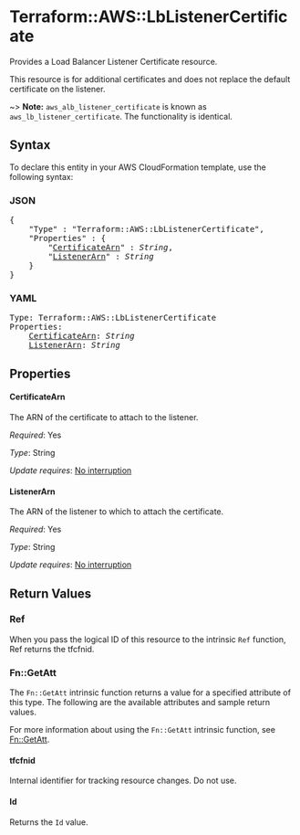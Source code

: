 # Terraform::AWS::LbListenerCertificate

Provides a Load Balancer Listener Certificate resource.

This resource is for additional certificates and does not replace the default certificate on the listener.

~> **Note:** `aws_alb_listener_certificate` is known as `aws_lb_listener_certificate`. The functionality is identical.

## Syntax

To declare this entity in your AWS CloudFormation template, use the following syntax:

### JSON

<pre>
{
    "Type" : "Terraform::AWS::LbListenerCertificate",
    "Properties" : {
        "<a href="#certificatearn" title="CertificateArn">CertificateArn</a>" : <i>String</i>,
        "<a href="#listenerarn" title="ListenerArn">ListenerArn</a>" : <i>String</i>
    }
}
</pre>

### YAML

<pre>
Type: Terraform::AWS::LbListenerCertificate
Properties:
    <a href="#certificatearn" title="CertificateArn">CertificateArn</a>: <i>String</i>
    <a href="#listenerarn" title="ListenerArn">ListenerArn</a>: <i>String</i>
</pre>

## Properties

#### CertificateArn

The ARN of the certificate to attach to the listener.

_Required_: Yes

_Type_: String

_Update requires_: [No interruption](https://docs.aws.amazon.com/AWSCloudFormation/latest/UserGuide/using-cfn-updating-stacks-update-behaviors.html#update-no-interrupt)

#### ListenerArn

The ARN of the listener to which to attach the certificate.

_Required_: Yes

_Type_: String

_Update requires_: [No interruption](https://docs.aws.amazon.com/AWSCloudFormation/latest/UserGuide/using-cfn-updating-stacks-update-behaviors.html#update-no-interrupt)

## Return Values

### Ref

When you pass the logical ID of this resource to the intrinsic `Ref` function, Ref returns the tfcfnid.

### Fn::GetAtt

The `Fn::GetAtt` intrinsic function returns a value for a specified attribute of this type. The following are the available attributes and sample return values.

For more information about using the `Fn::GetAtt` intrinsic function, see [Fn::GetAtt](https://docs.aws.amazon.com/AWSCloudFormation/latest/UserGuide/intrinsic-function-reference-getatt.html).

#### tfcfnid

Internal identifier for tracking resource changes. Do not use.

#### Id

Returns the <code>Id</code> value.

